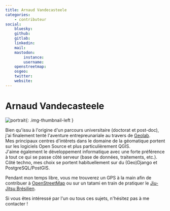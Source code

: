 ```yaml
---
title: Arnaud Vandecasteele
categories:
    - contributeur
social:
    bluesky:
    github:
    gitlab:
    linkedin:
    mail:
    mastodon:
        instance:
        username:
    openstreetmap:
    osgeo:
    twitter:
    website:
---
```


# Arnaud Vandecasteele

<!-- --8<-- [start:author-sign-block] -->

![portrait](https://cdn.geotribu.fr/img/internal/contributeurs/avdc.jpg "portrait"){: .img-thumbnail-left }

Bien qu'issu à l'origine d'un parcours universitaire (doctorat et post-doc), j'ai finalement tenté l'aventure entrepreunariale au travers de [Geolab](https://geolab.re/).  
Mes principaux centres d'intêrets dans le domaine de la géomatique portent sur les logiciels Open Source et plus particulièrement QGIS.  
J'aime également le développement informatique avec une forte préférence à tout ce qui se passe côté serveur (base de données, traitements, etc.). Côté techno, mes choix se portent habituellement sur du (Geo)Django et PostgreSQL/PostGIS.

Pendant mon temps libre, vous me trouverez un GPS à la main afin de contribuer à [OpenStreetMap](https://www.openstreetmap.org/) ou sur un tatami en train de pratiquer le [Jiu-Jitsu Brésilien](https://fr.wikipedia.org/wiki/Jiu-jitsu_br%C3%A9silien).

Si vous êtes intéressé par l'un ou tous ces sujets, n'hésitez pas à me contacter !

<!-- --8<-- [end:author-sign-block] -->
